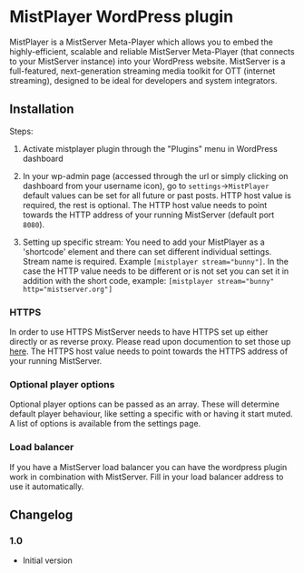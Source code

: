 # MistPlayer WordPress plugin

MistPlayer is a MistServer Meta-Player which allows you to embed the highly-efficient, scalable and reliable MistServer Meta-Player (that connects to your MistServer instance) into your WordPress website.  MistServer is a full-featured, next-generation streaming media toolkit for OTT (internet streaming), designed to be ideal for developers and system integrators.

## Installation
Steps: 

1. Activate mistplayer plugin through the "Plugins" menu in WordPress dashboard

2. In your wp-admin page (accessed through the url or simply clicking on dashboard from your username icon), go to `settings`->`MistPlayer` default values can be set for all future or past posts. HTTP host value is required, the rest is optional. 
The HTTP host value needs to point towards the HTTP address of your running MistServer (default port `8080`). 

3. Setting up specific stream: You need to add your MistPlayer as a 'shortcode' element and there can set different individual settings. Stream name is required. Example `[mistplayer stream="bunny"]`.
In the case the HTTP value needs to be different or is not set  you can set it in addition with the short code, example: `[mistplayer stream="bunny" http="mistserver.org"]`

### HTTPS
In order to use HTTPS MistServer needs to have HTTPS set up either directly or as reverse proxy. Please read upon documention to set those up [here](https://docs.mistserver.org/howto/https/). The HTTPS host value needs to point towards the HTTPS address of your running MistServer.

### Optional player options
Optional player options can be passed as an array. These will determine default player behaviour, like setting a specific with or having it start muted. A list of options is available from the settings page.

### Load balancer
If you have a MistServer load balancer you can have the wordpress plugin work in combination with MistServer. Fill in your load balancer address to use it automatically.


## Changelog

### 1.0
* Initial version
